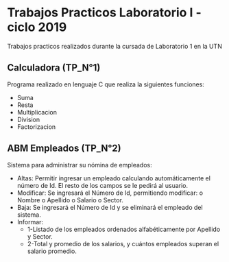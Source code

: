 # Trabajos Practicos Laboratorio I - ciclo 2019

Trabajos practicos realizados durante la cursada de Laboratorio 1 en la UTN

## Calculadora (TP_N°1)

Programa realizado en lenguaje C que realiza la siguientes funciones:

* Suma
* Resta
* Multiplicacion
* Division
* Factorizacion

## ABM Empleados (TP_N°2)

 Sistema para administrar su nómina de empleados:

 * Altas: Permitir ingresar un empleado calculando automáticamente el número de Id. El resto de los campos se le pedirá al usuario.
 * Modificar:  Se ingresará el Número de Id, permitiendo modificar: o Nombre o Apellido o Salario o Sector.
 * Baja: Se ingresará el Número de Id y se eliminará el empleado del sistema.
 * Informar: 
    * 1-Listado de los empleados ordenados alfabéticamente por Apellido y Sector.
    * 2-Total y promedio de los salarios, y cuántos empleados superan el salario promedio.